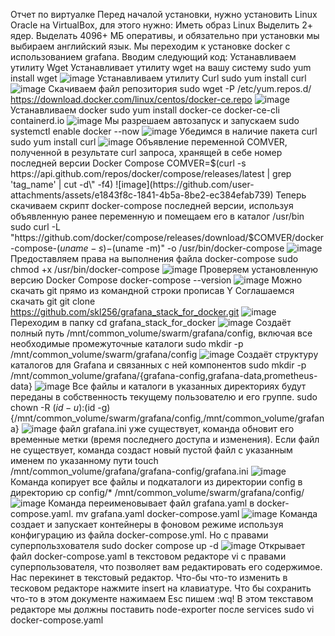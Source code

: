 Отчет по виртуалке Перед началой установки, нужно установить Linux Oracle на VirtualBox, для этого нужно: Иметь образ Linux Выделить 2+ ядер. Выделать 4096+ МБ оперативы, и обязательно при установки мы выбираем английский язык. Мы переходим к установке docker с использованием grafana. Вводим следующий код: Устанавливаем утилиту Wget
Устанавливает утилиту wget на вашу систему
sudo yum install wget
![image](https://github.com/user-attachments/assets/0d95760f-dc71-4376-ac44-59fc1fa623db)
Устанавливаем утилиту Curl
sudo yum install curl
![image](https://github.com/user-attachments/assets/570c9c44-f680-49be-833e-1a5a100480ba)
Скачиваем файл репозитория
sudo wget -P /etc/yum.repos.d/ https://download.docker.com/linux/centos/docker-ce.repo
![image](https://github.com/user-attachments/assets/014c6ddf-ecd1-464e-bba4-94a055f8504d)
Устанавливаем docker
sudo yum install docker-ce docker-ce-cli containerd.io
![image](https://github.com/user-attachments/assets/49937b0a-b352-4de9-897e-7b618f0adc34)
Мы разрешаем автозапуск и запускаем 
sudo systemctl enable docker --now
![image](https://github.com/user-attachments/assets/8f780f04-5f4b-47e2-98ba-d53c14aa2f9f)
Убедимся в наличие пакета curl
sudo yum install curl
![image](https://github.com/user-attachments/assets/51cf47fe-eefa-44e5-b4af-269b7aa9564e)
Объявление переменной COMVER, полученной в результате curl запроса, хранящей в себе номер последней версии Docker Compose
COMVER=$(curl -s https://api.github.com/repos/docker/compose/releases/latest | grep 'tag_name' | cut -d\" -f4)
![image](https://github.com/user-attachments/assets/e1843f8c-1841-4b5a-8be2-ec384efab739)
Теперь скачиваем скрипт docker-compose последней версии, используя объявленную ранее переменную и помещаем его в каталог /usr/bin
sudo curl -L "https://github.com/docker/compose/releases/download/$COMVER/docker-compose-$(uname -s)-$(uname -m)" -o /usr/bin/docker-compose
![image](https://github.com/user-attachments/assets/2c710c00-f3fe-4a7d-91fa-0cc676e43845)
Предоставляем права на выполнения файла docker-compose 
sudo chmod +x /usr/bin/docker-compose
![image](https://github.com/user-attachments/assets/07ea206b-3442-442a-8662-eda5ecca3439)
Проверяем установленную версию Docker Compose
docker-compose --version
![image](https://github.com/user-attachments/assets/9355b997-569f-42a0-9dac-9512e9ba571f)
Можно скачать git прямо из командной строки прописав Y
Соглашаемся скачать git
git clone https://github.com/skl256/grafana_stack_for_docker.git
![image](https://github.com/user-attachments/assets/321b68df-110c-4470-a1e5-6931fd5f1a35)
Переходим в папку 
cd grafana_stack_for_docker
![image](https://github.com/user-attachments/assets/8bbe0666-9b12-4813-82da-1eabc2a9aeec)
Создаёт полный путь /mnt/common_volume/swarm/grafana/config, включая все необходимые промежуточные каталоги
sudo mkdir -p /mnt/common_volume/swarm/grafana/config
![image](https://github.com/user-attachments/assets/5d44fd53-e349-4042-a88c-36cb65a6afad)
Создаёт структуру каталогов для Grafana и связанных с ней компонентов 
sudo mkdir -p /mnt/common_volume/grafana/{grafana-config,grafana-data,prometheus-data}
![image](https://github.com/user-attachments/assets/52566297-c9d8-4064-a119-694848e08bc1)
Все файлы и каталоги в указанных директориях будут переданы в собственность текущему пользователю и его группе.
sudo chown -R $(id -u):$(id -g) {/mnt/common_volume/swarm/grafana/config,/mnt/common_volume/grafana}
![image](https://github.com/user-attachments/assets/1a49d3eb-947f-426e-ba03-291fe135af6a)
файл grafana.ini уже существует, команда обновит его временные метки (время последнего доступа и изменения). Если файл не существует, команда создаст новый пустой файл с указанным именем по указанному пути
touch /mnt/common_volume/grafana/grafana-config/grafana.ini
![image](https://github.com/user-attachments/assets/0031fe9d-5fd6-4284-95df-369cb4d15ce2)
Команда копирует все файлы и подкаталоги из директории config в директорию
cp config/* /mnt/common_volume/swarm/grafana/config/
![image](https://github.com/user-attachments/assets/24bd623b-fd27-427b-8d5b-dbcdea478e0a)
Команда переименовывает файл grafana.yaml в docker-compose.yaml.
mv grafana.yaml docker-compose.yaml
![image](https://github.com/user-attachments/assets/f07c8674-6d51-4d92-a12b-08fb926484f2)
Команда создает и запускает контейнеры в фоновом режиме используя конфигурацию из файла docker-compose.yml. Но с правами суперпользхователя 
sudo docker compose up -d
![image](https://github.com/user-attachments/assets/79d02951-9550-47dc-b129-a48291a67a16)
Открывает файл docker-compose.yaml в текстовом редакторе vi с правами суперпользователя, что позволяет вам редактировать его содержимое. Нас перекинет в текстовый редактор. Что-бы что-то изменить в тесковом редакторе нажмите insert на клавиатуре. Что бы сохранить что-то в этом документе нажимаем Esc пишем :wq! В этом текставом редакторе мы должны поставить node-exporter после services
sudo vi docker-compose.yaml





 



